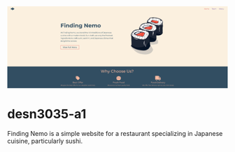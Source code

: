 ![Finding Nemo](./assets/img/landing.png)

# desn3035-a1

Finding Nemo is a simple website for a restaurant specializing in Japanese cuisine, particularly sushi.
